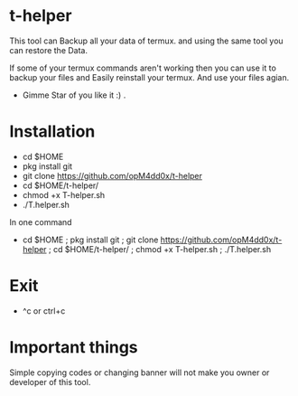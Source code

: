 # t-helper
This tool can Backup all your data of termux. and using the same tool you can restore the Data.

If some of your termux commands aren't working
then you can use it to backup your files and 
Easily reinstall your termux. And use your files agian.

- Gimme Star of you like it :) .

# Installation

- cd $HOME
- pkg install git
- git clone https://github.com/opM4dd0x/t-helper
- cd $HOME/t-helper/
- chmod +x T-helper.sh
- ./T.helper.sh
 
In one command 

- cd $HOME ; pkg install git ; git clone https://github.com/opM4dd0x/t-helper ; cd $HOME/t-helper/ ; chmod +x T-helper.sh ; ./T.helper.sh

# Exit
- ^c  or  ctrl+c

# Important things 
Simple copying codes or changing banner will not make you owner or developer of this tool.
